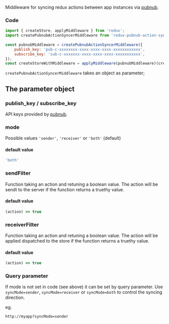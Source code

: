 Middleware for syncing redux actions between app instances via [pubnub](https://www.pubnub.com/).

### Code

```js
import { createStore, applyMiddleware } from 'redux';
import createPubnubActionSyncerMiddleware from 'redux-pubnub-action-sync-middleware';
 
const pubnubMiddleware = createPubnubActionSyncerMiddleware({
    publish_key: 'pub-c-xxxxxxxx-xxxx-xxxx-xxxx-xxxxxxxxxxxx',
    subscribe_key: 'sub-c-xxxxxxx-xxxx-xxxx-xxxx-xxxxxxxxxxx',
});
const createStoreWithMiddleware = applyMiddleware(pubnubMiddleware)(createStore);
```

```createPubnubActionSyncerMiddleware``` takes an object as parameter;

## The parameter object

### publish_key / subscribe_key
API keys provided by [pubnub](www.pubnub.com).

### mode
Possible values ```'sender'```, ```'receiver'``` or ```'both'``` (default)

#### default value
```js
'both'
```

### sendFilter

Function taking an action and retuning a boolean value.
The action will be sendt to the server if the function returns a 
truethy value.

#### default value
```js
(action) => true
```

### receiverFilter

Function taking an action and retuning a boolean value.
The action will be applied dispatched to the store if the function returns a 
truethy value.

#### default value
```js
(action) => true
```

### Query parameter
If mode is not set in code (see above) it can be set by query parameter. Use ```syncMode=sender```, ```syncMode=receiver``` or ```syncMode=both``` to control the syncing direction.

eg. 
```
http://myapp?syncMode=sender
``` 
